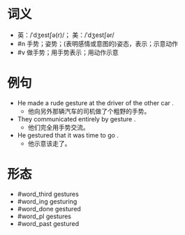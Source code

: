 # 词义
- 英：/ˈdʒestʃə(r)/； 美：/ˈdʒestʃər/
- #n 手势；姿势；(表明感情或意图的)姿态，表示；示意动作
- #v 做手势；用手势表示；用动作示意
# 例句
- He made a rude gesture at the driver of the other car .
	- 他向另外那辆汽车的司机做了个粗野的手势。
- They communicated entirely by gesture .
	- 他们完全用手势交流。
- He gestured that it was time to go .
	- 他示意该走了。
# 形态
- #word_third gestures
- #word_ing gesturing
- #word_done gestured
- #word_pl gestures
- #word_past gestured
